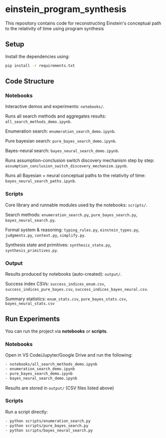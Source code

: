 # einstein_program_synthesis
This repository contains code for reconstructing Einstein's conceptual path to the relativity of time using program synthesis

## Setup

Install the dependencies using:

```bash
pip install -r requirements.txt
```

## Code Structure

### Notebooks

Interactive demos and experiments: `notebooks/`.

Runs all search methods and aggregates results: `all_search_methods_demo.ipynb`.

Enumeration search: `enumeration_search_demo.ipynb`.

Pure bayesian search: `pure_bayes_search_demo.ipynb`.

Bayes-neural search: `bayes_neural_search_demo.ipynb`.

Runs assumption-conclusion switch discovery mechanism step by step: `assumption_conclusion_switch_discovery_mechanism.ipynb`.

Runs all Bayesian + neural conceptual paths to the relativity of time: `bayes_neural_search_paths.ipynb`.


### Scripts

Core library and runnable modules used by the notebooks: `scripts/`.

Search methods: `enumeration_search.py`, `pure_bayes_search.py`, `bayes_neural_search.py`.

Formal system & reasoning: `typing_rules.py`, `einstein_types.py`, `judgments.py`, `context.py`, `simplify.py`.

Synthesis state and primitives: `synthesis_state.py`, `synthesis_primitives.py`.

### Output

Results produced by notebooks (auto-created): `output/`.

Success index CSVs: `success_indices_enum.csv`, `success_indices_pure_bayes.csv`, `success_indices_bayes_neural.csv`.

Summary statistics: `enum_stats.csv`, `pure_bayes_stats.csv`, `bayes_neural_stats.csv` 

## Run Experiments

You can run the project via **notebooks** or **scripts**.

### Notebooks 
Open in VS Code/Jupyter/Google Drive and run the following:
```bash
- notebooks/all_search_methods_demo.ipynb
- enumeration_search_demo.ipynb
- pure_bayes_search_demo.ipynb
- bayes_neural_search_demo.ipynb
```

Results are stored in `output/` (CSV files listed above)

### Scripts 
Run a script directly:
```bash
- python scripts/enumeration_search.py
- python scripts/pure_bayes_search.py
- python scripts/bayes_neural_search.py
```